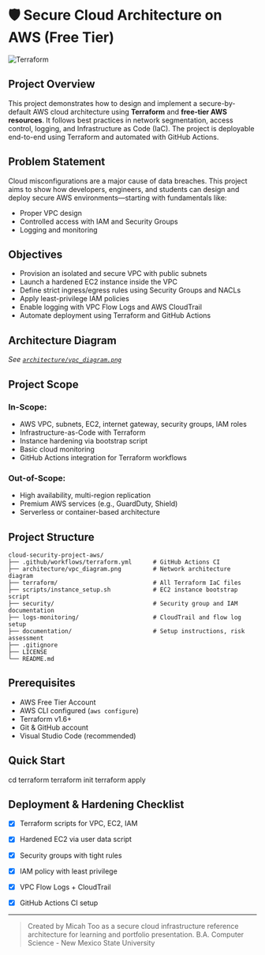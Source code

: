 # 🛡️ Secure Cloud Architecture on AWS (Free Tier)

![Terraform](https://github.com/yourusername/cloud-security-project-aws/actions/workflows/terraform.yml/badge.svg)

## Project Overview
This project demonstrates how to design and implement a secure-by-default AWS cloud architecture using **Terraform** and **free-tier AWS resources**. It follows best practices in network segmentation, access control, logging, and Infrastructure as Code (IaC). The project is deployable end-to-end using Terraform and automated with GitHub Actions.

## Problem Statement
Cloud misconfigurations are a major cause of data breaches. This project aims to show how developers, engineers, and students can design and deploy secure AWS environments—starting with fundamentals like:
- Proper VPC design
- Controlled access with IAM and Security Groups
- Logging and monitoring

## Objectives
- Provision an isolated and secure VPC with public subnets
- Launch a hardened EC2 instance inside the VPC
- Define strict ingress/egress rules using Security Groups and NACLs
- Apply least-privilege IAM policies
- Enable logging with VPC Flow Logs and AWS CloudTrail
- Automate deployment using Terraform and GitHub Actions

## Architecture Diagram
*See [`architecture/vpc_diagram.png`](architecture/vpc_diagram.png)*

## Project Scope
### In-Scope:
- AWS VPC, subnets, EC2, internet gateway, security groups, IAM roles
- Infrastructure-as-Code with Terraform
- Instance hardening via bootstrap script
- Basic cloud monitoring
- GitHub Actions integration for Terraform workflows

### Out-of-Scope:
- High availability, multi-region replication
- Premium AWS services (e.g., GuardDuty, Shield)
- Serverless or container-based architecture

## Project Structure
```
cloud-security-project-aws/
├── .github/workflows/terraform.yml      # GitHub Actions CI
├── architecture/vpc_diagram.png         # Network architecture diagram
├── terraform/                           # All Terraform IaC files
├── scripts/instance_setup.sh            # EC2 instance bootstrap script
├── security/                            # Security group and IAM documentation
├── logs-monitoring/                     # CloudTrail and flow log setup
├── documentation/                       # Setup instructions, risk assessment
├── .gitignore
├── LICENSE
└── README.md
```

## Prerequisites
- AWS Free Tier Account
- AWS CLI configured (`aws configure`)
- Terraform v1.6+
- Git & GitHub account
- Visual Studio Code (recommended)

## Quick Start
cd terraform
terraform init
terraform apply


## Deployment & Hardening Checklist
- [x] Terraform scripts for VPC, EC2, IAM
- [x] Hardened EC2 via user data script
- [x] Security groups with tight rules
- [x] IAM policy with least privilege
- [x] VPC Flow Logs + CloudTrail
- [x] GitHub Actions CI setup


---------------------------------------------------------------------------------------------------------------------------------------------------

> Created by Micah Too as a secure cloud infrastructure reference architecture for learning and portfolio presentation.
B.A. Computer Science - New Mexico State University
